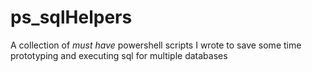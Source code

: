 # ps_sqlHelpers
A collection of _must have_ powershell scripts I wrote to save some time prototyping and executing sql for multiple databases
